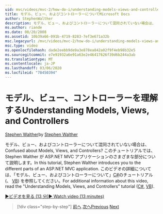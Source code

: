 ```yaml
---
uid: mvc/videos/mvc-2/how-do-i/understanding-models-views-and-controllers
title: モデル、ビュー、およびコントローラーについてMicrosoft Docs
author: StephenWalther
description: モデル、ビュー、およびコントローラーについて混同されていない場合は、 このチュートリアルでは、Stephen Walther が ASP.NET MVC アプリケーションのさまざまな部分について説明します。
ms.author: riande
ms.date: 08/20/2008
ms.assetid: 10b39a66-091b-4719-8283-7ef3e671a32b
msc.legacyurl: /mvc/videos/mvc-2/how-do-i/understanding-models-views-and-controllers
msc.type: video
ms.openlocfilehash: dade2eebb9de9a3e878ea842a02f9f4eb98b32e5
ms.sourcegitcommit: e7e91932a6e91a63e2e46417626f39d6b244a3ab
ms.translationtype: MT
ms.contentlocale: ja-JP
ms.lasthandoff: 03/06/2020
ms.locfileid: "78450394"
---
```

# <a name="understanding-models-views-and-controllers"></a><span data-ttu-id="abddc-104">モデル、ビュー、コントローラーを理解する</span><span class="sxs-lookup"><span data-stu-id="abddc-104">Understanding Models, Views, and Controllers</span></span>

<span data-ttu-id="abddc-105">[Stephen Walther](https://github.com/StephenWalther)</span><span class="sxs-lookup"><span data-stu-id="abddc-105">by [Stephen Walther](https://github.com/StephenWalther)</span></span>

<span data-ttu-id="abddc-106">モデル、ビュー、およびコントローラーについて混同されていない場合は、</span><span class="sxs-lookup"><span data-stu-id="abddc-106">Confused about Models, Views, and Controllers?</span></span> <span data-ttu-id="abddc-107">このチュートリアルでは、Stephen Walther が ASP.NET MVC アプリケーションのさまざまな部分について説明します。</span><span class="sxs-lookup"><span data-stu-id="abddc-107">In this tutorial, Stephen Walther introduces you to the different parts of an ASP.NET MVC application.</span></span> <span data-ttu-id="abddc-108">このビデオの詳細については、「モデル、ビュー、およびコントローラーについて」[C#](../../../overview/older-versions-1/overview/understanding-models-views-and-controllers-cs.md)のチュートリアル (、 [VB](../../../overview/older-versions-1/overview/understanding-models-views-and-controllers-vb.md)) を参照してください。</span><span class="sxs-lookup"><span data-stu-id="abddc-108">For additional information about this video, read the "Understanding Models, Views, and Controllers" tutorial ([C#](../../../overview/older-versions-1/overview/understanding-models-views-and-controllers-cs.md), [VB](../../../overview/older-versions-1/overview/understanding-models-views-and-controllers-vb.md)).</span></span>

[<span data-ttu-id="abddc-109">&#9654;ビデオを見る (13 分)</span><span class="sxs-lookup"><span data-stu-id="abddc-109">&#9654; Watch video (13 minutes)</span></span>](https://channel9.msdn.com/Blogs/ASP-NET-Site-Videos/understanding-models-views-and-controllers)

> [!div class="step-by-step"]
> <span data-ttu-id="abddc-110">[前へ](creating-a-movie-database-application-in-15-minutes-with-aspnet-mvc.md)
> [次へ](aspnet-mvc-controller-overview.md)</span><span class="sxs-lookup"><span data-stu-id="abddc-110">[Previous](creating-a-movie-database-application-in-15-minutes-with-aspnet-mvc.md)
[Next](aspnet-mvc-controller-overview.md)</span></span>
